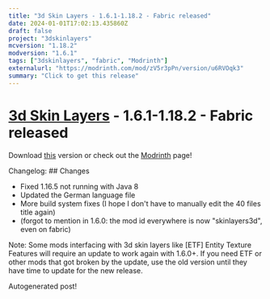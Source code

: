 ```yaml
---
title: "3d Skin Layers - 1.6.1-1.18.2 - Fabric released"
date: 2024-01-01T17:02:13.435860Z
draft: false
project: "3dskinlayers"
mcversion: "1.18.2"
modversion: "1.6.1"
tags: ["3dskinlayers", "fabric", "Modrinth"]
externalurl: "https://modrinth.com/mod/zV5r3pPn/version/u6RVOqk3"
summary: "Click to get this release"
---
```

# [3d Skin Layers](/project/3dskinlayers) - 1.6.1-1.18.2 - Fabric released
Download [this](https://modrinth.com/mod/zV5r3pPn/version/u6RVOqk3) version or check out the [Modrinth](https://modrinth.com/mod/zV5r3pPn) page!

Changelog: ## Changes
- Fixed 1.16.5 not running with Java 8
- Updated the German language file
- More build system fixes (I hope I don't have to manually edit the 40 files title again)
- (forgot to mention in 1.6.0: the mod id everywhere is now "skinlayers3d", even on fabric)

Note: Some mods interfacing with 3d skin layers like [ETF] Entity Texture Features will require an update to work again with 1.6.0+. If you need ETF or other mods that got broken by the update, use the old version until they have time to update for the new release.

Autogenerated post!
